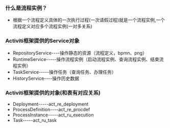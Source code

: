 ### 什么是流程实例？
* 根据一个流程定义具体的一次执行过程(一次请假过程)就是一个流程实例,一个流程定义对应多个流程实例(一对多关系)

###	Activiti框架提供的Service对象
* RepositoryService----操作静态的资源（流程定义，bpmn、png）
* RuntimeService-----操作流程实例（启动流程实例、查询流程实例、结束流程实例）
* TaskService-----操作任务（查询任务、办理任务）
* HistoryService----操作历史数据

###	Activiti框架提供的对象(和表有对应关系)
* Deployment-----act_re_deployment
* ProcessDefinition----act_re_procdef
* ProcessInstance-----act_ru_execution
* Task-----act_ru_task
